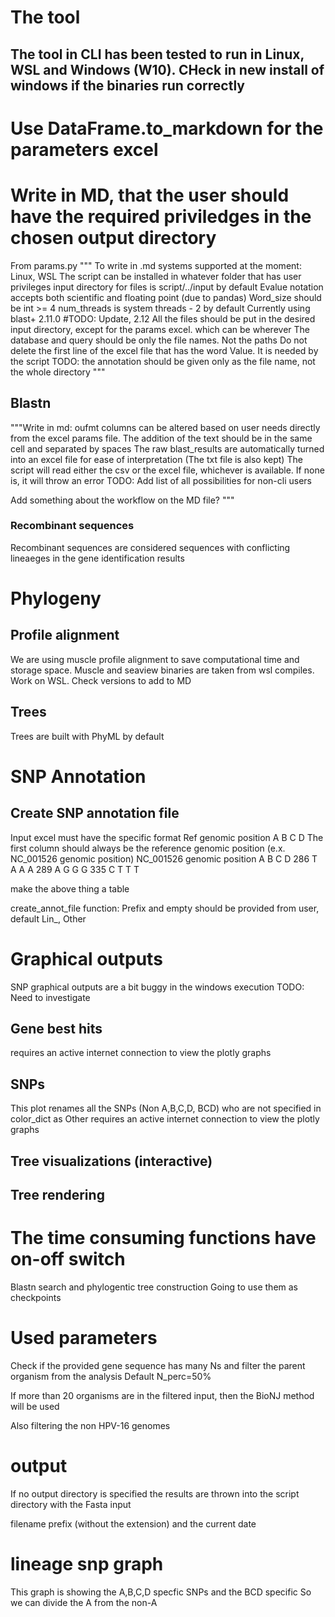 # The tool
The tool in CLI has been tested to run in Linux, WSL and Windows (W10).
CHeck in new install of windows if the binaries run correctly
----------------------------------------------------------------------
# Use DataFrame.to_markdown for the parameters excel

# Write in MD, that the user should have the required priviledges in the chosen output directory

From params.py
""" To write in .md
	systems supported at the moment: Linux, WSL
	The script can be installed in whatever folder that has user privileges
	input directory for files is script/../input by default
	Evalue notation accepts both scientific and floating point (due to pandas)
	Word_size should be int >= 4
	num_threads is system threads - 2 by default
	Currently using blast+ 2.11.0 #TODO: Update, 2.12
	All the files should be put in the desired input directory, except for the params excel. which can be wherever
	The database and query should be only the file names. Not the paths
	Do not delete the first line of the excel file that has the word Value. It is needed by the script
	TODO: the annotation should be given only as the file name, not the whole directory
"""


## Blastn
"""Write in md:
oufmt columns can be altered based on user needs directly from the excel params file.
The addition of the text should be in the same cell and separated by spaces
The raw blast_results are automatically turned into an excel file for ease of interpretation (The txt file is also kept)
The script will read either the csv or the excel file, whichever is available. If none is, it will throw an error
TODO: Add list of all possibilities for non-cli users

Add something about the workflow on the MD file?
"""

### Recombinant sequences
Recombinant sequences are considered sequences with conflicting lineaeges in the gene identification results

# Phylogeny
## Profile alignment
We are using muscle profile alignment to save computational time and storage space.
Muscle and seaview binaries are taken from wsl compiles. Work on WSL. 
Check versions to add to MD

## Trees
Trees are built with PhyML by default

# SNP Annotation
## Create SNP annotation file
Input excel must have the specific format
Ref genomic position	A	B	C	D
The first column should always be the reference genomic position (e.x. NC_001526 genomic position)
NC_001526 genomic position	A	B	C	D
286	T	A	A	A
289	A	G	G	G
335	C	T	T	T

make the above thing a table

create_annot_file function:
Prefix and empty should be provided from user, default Lin_, Other

# Graphical outputs
SNP graphical outputs are a bit buggy in the windows execution
TODO: Need to investigate
## Gene best hits
 requires an active internet connection to view the plotly graphs

## SNPs
This plot renames all the SNPs (Non A,B,C,D, BCD) who are not specified in color_dict as Other
requires an active internet connection to view the plotly graphs

## Tree visualizations (interactive)

## Tree rendering

# The time consuming functions have on-off switch
Blastn search and phylogentic tree construction
Going to use them as checkpoints



# Used parameters
Check if the provided gene sequence has many Ns and filter the parent organism from the analysis
Default N_perc=50%

If more than 20 organisms are in the filtered input, then the BioNJ method will be used

Also filtering the non HPV-16 genomes


# output 
If no output directory is specified the results are thrown into the script directory with the Fasta input

filename prefix (without the extension) and the current date

# lineage snp graph
This graph is showing the A,B,C,D specfic SNPs and the BCD specific
So we can divide the A from the non-A